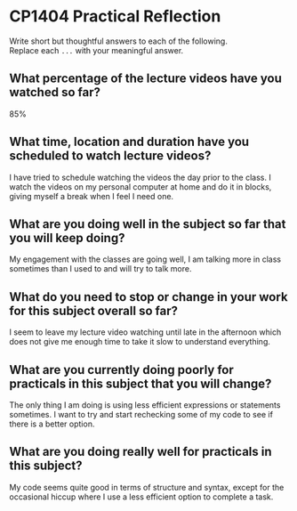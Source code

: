 # CP1404 Practical Reflection

Write short but thoughtful answers to each of the following.  
Replace each `...` with your meaningful answer.

## What percentage of the lecture videos have you watched so far?

85%

## What time, location and duration have you scheduled to watch lecture videos?

I have tried to schedule watching the videos the day prior to the class.
I watch the videos on my personal computer at home and do it in blocks, giving
myself a break when I feel I need one.

## What are you doing well in the subject so far that you will keep doing?

My engagement with the classes are going well, I am talking more in class sometimes than I used to
and will try to talk more.

## What do you need to stop or change in your work for this subject overall so far?

I seem to leave my lecture video watching until late in the afternoon which does not give me enough time
to take it slow to understand everything.

## What are you currently doing poorly for practicals in this subject that you will change?

The only thing I am doing is using less efficient expressions or statements sometimes. I want to try and start
rechecking some of my code to see if there is a better option.

## What are you doing really well for practicals in this subject?

My code seems quite good in terms of  structure and syntax, except for the occasional hiccup where I use a 
less efficient option to complete a task.
